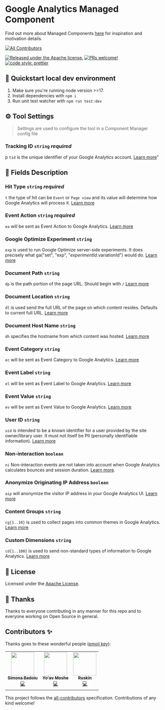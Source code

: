 # Google Analytics Managed Component

Find out more about Managed Components [here](https://blog.cloudflare.com/zaraz-open-source-managed-components-and-webcm/) for inspiration and motivation details.

<!-- ALL-CONTRIBUTORS-BADGE:START - Do not remove or modify this section -->

[![All Contributors](https://img.shields.io/badge/all_contributors-3-orange.svg?style=flat-square)](#contributors-)

<!-- ALL-CONTRIBUTORS-BADGE:END -->

[![Released under the Apache license.](https://img.shields.io/badge/license-apache-blue.svg)](./LICENSE)
[![PRs welcome!](https://img.shields.io/badge/PRs-welcome-brightgreen.svg)](./CONTRIBUTING.md)
[![code style: prettier](https://img.shields.io/badge/code_style-prettier-ff69b4.svg?style=flat-square)](https://github.com/prettier/prettier)

## 🚀 Quickstart local dev environment

1. Make sure you're running node version >=17.
2. Install dependencies with `npm i`
3. Run unit test watcher with `npm run test:dev`

## ⚙️ Tool Settings

> Settings are used to configure the tool in a Component Manager config file

### Tracking ID `string` _required_

p
`tid` is the unique identifier of your Google Analytics account. [Learn more](https://support.google.com/analytics/thread/13109681?hl=en)"

## 🧱 Fields Description

### Hit Type `string` _required_

`t` the type of hit can be `Event` or `Page view` and its value will determine how Google Analytics will process it. [Learn more](https://support.google.com/analytics/answer/6086082?hl=en)

### Event Action `string` _required_

`ea` will be sent as Event Action to Google Analytics. [Learn more](https://support.google.com/analytics/answer/1033068?hl=en)

### Google Optimize Experiment `string`

`exp` is used to run Google Optimize server-side experiments. It does precisely what ga(\"set\", \"exp\", \"$experimentId.$variationId\") would do. [Learn more](https://developers.google.com/optimize/devguides/experiments)

### Document Path `string`

`dp` is the path portion of the page URL. Should begin with `/` [Learn more](https://developers.google.com/analytics/devguides/collection/protocol/v1/parameters#dp)

### Document Location `string`

`dl` is used send the full URL of the page on which content resides. Defaults to current full URL. [Learn more](https://developers.google.com/analytics/devguides/collection/protocol/v1/parameters#dl)

### Document Host Name `string`

`dh` specifies the hostname from which content was hosted. [Learn more](https://developers.google.com/analytics/devguides/collection/protocol/v1/parameters#dh)

### Event Category `string`

`ec` will be sent as Event Category to Google Analytics. [Learn more](https://support.google.com/analytics/answer/1033068?hl=en)

### Event Label `string`

`el` will be sent as Event Label to Google Analytics. [Learn more](https://support.google.com/analytics/answer/1033068?hl=en)

### Event Value `string`

`ev` will be sent as Event Value to Google Analytics. [Learn more](https://support.google.com/analytics/answer/1033068?hl=en)

### User ID `string`

`uid` is intended to be a known identifier for a user provided by the site owner/library user. It must not itself be PII (personally identifiable information). [Learn more](https://developers.google.com/analytics/devguides/collection/protocol/v1/parameters#uid)

### Non-interaction `boolean`

`ni` Non-interaction events are not taken into account when Google Analytics calculates bounces and session duration. [Learn more](https://support.google.com/analytics/answer/1033068?hl=en#NonInteractionEvents).

### Anonymize Originating IP Address `boolean`

`aip` will anonymize the visitor IP address in your Google Analytics UI. [Learn more](https://support.google.com/analytics/answer/2763052?hl=en)

### Content Groups `string`

`cg{1..10}` is used to collect pages into common themes in Google Analytics. [Learn more](https://support.google.com/analytics/answer/2853423?hl=en)

### Custom Dimensions `string`

`cd{1..100}` is used to send non-standard types of information to Google Analytics. [Learn more](https://support.google.com/analytics/answer/2709828?hl=en)

## 📝 License

Licensed under the [Apache License](./LICENSE).

## 💜 Thanks

Thanks to everyone contributing in any manner for this repo and to everyone working on Open Source in general.

## Contributors ✨

Thanks goes to these wonderful people ([emoji key](https://allcontributors.org/docs/en/emoji-key)):

<!-- ALL-CONTRIBUTORS-LIST:START - Do not remove or modify this section -->
<!-- prettier-ignore-start -->
<!-- markdownlint-disable -->
<table>
  <tr>
    <td align="center"><a href="https://github.com/simonabadoiu"><img src="https://avatars.githubusercontent.com/u/1610123?v=4?s=75" width="75px;" alt=""/><br /><sub><b>Simona Badoiu</b></sub></a><br /><a href="https://github.com/managed-components/@managed-components/google-analytics/commits?author=simonabadoiu" title="Code">💻</a></td>
    <td align="center"><a href="https://yoavmoshe.com/about"><img src="https://avatars.githubusercontent.com/u/55081?v=4?s=75" width="75px;" alt=""/><br /><sub><b>Yo'av Moshe</b></sub></a><br /><a href="https://github.com/managed-components/@managed-components/google-analytics/commits?author=bjesus" title="Code">💻</a></td>
    <td align="center"><a href="https://github.com/jonnyparris"><img src="https://avatars.githubusercontent.com/u/6400000?v=4?s=75" width="75px;" alt=""/><br /><sub><b>Ruskin</b></sub></a><br /><a href="https://github.com/managed-components/@managed-components/google-analytics/commits?author=jonnyparris" title="Code">💻</a></td>
  </tr>
</table>

<!-- markdownlint-restore -->
<!-- prettier-ignore-end -->

<!-- ALL-CONTRIBUTORS-LIST:END -->

This project follows the [all-contributors](https://github.com/all-contributors/all-contributors) specification. Contributions of any kind welcome!
